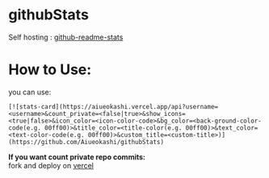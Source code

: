 # githubStats
Self hosting : [github-readme-stats](https://github.com/anuraghazra/github-readme-stats)

# How to Use:

you can use:
```
[![stats-card](https://aiueokashi.vercel.app/api?username=<username>&count_private=<false|true>&show_icons=<true|false>&icon_color=<icon-color-code>&bg_color=<back-ground-color-code(e.g. 00ff00)>&title_color=<title-color(e.g. 00ff00)>&text_color=<text-color-code(e.g. 00ff00)>&custom_title=<custom-title>)](https://github.com/Aiueokashi/githubStats)
```
**If you want count private repo commits:**<br>
fork and deploy on [vercel](vercel.com)
